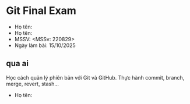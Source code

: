 # Git Final Exam
- Họ tên: <Minh Vy>
- Họ tên: <Minh Vy>
- MSSV: <MSSv: 220829>
- Ngày làm bài: 15/10/2025
## qua ai
Học cách quản lý phiên bản với Git và GitHub.
Thực hành commit, branch, merge, revert, stash...
- Họ tên: <Minh Vy>
